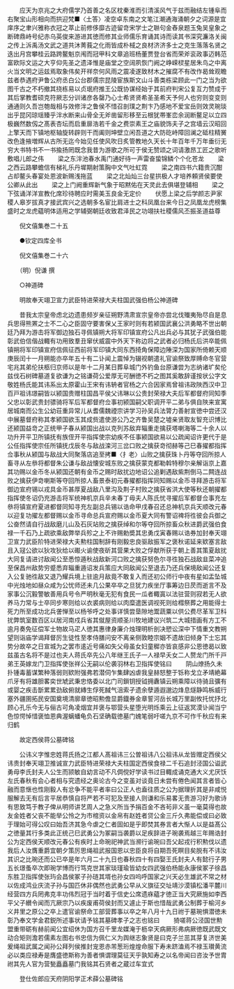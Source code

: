 <!-- { "loadSidebar": true } -->
　　应天为京兆之大府儒学乃首善之名区枕秦淮而引清溪风气于兹而融结左锺阜而右聚宝山形相向而拱迎梵■〈土答〉凌空卓东南之文笔江潮通海涌朝夕之词源是宜庠序之聿兴雅称衣冠之萃止前修侈靡古迹留竒宋学士之聮句金舂泉题玉兔吴皇象之断碑鼎峙号纪赤乌英俊来游进其徳而修其业师儒乐育诵其诗而读其书深究濂洛关闽之传上泝禹汤文武之道共沐菁莪之化雨皆成朴棫之良材济济多士之克生落落名贤之迭出月宫攀桂云路跨鳌魁京闱而冠甲科文章追班杨董贾登台省而荣斧衮政事迈韩范富欧际文运之大亨仰先圣之遗泽惟是庙堂之空阔夙恢门阙之峥嵘棂星居朱鸟之中离火当文明之运兹焉取象伟矣开祥奈何风雨之震凌遂致材木之摧腐不有改作曷耸观瞻兹者恭遇府尹鲁公府丞白公台郡儒宗昆陵宦族斯文山斗善类栋梁顾此一门之当为欲图千古之不朽撤其挠栋易以贞珉府推王公既协谋经始于其前府判宋公复互力赞成于其后掌教耆硕克符厥志分训诸彦各罄乃心士希贤贤希圣圣希天予何人也穷则变变则通通则久吾岂匏哉相与效修泮之鲁侯不惜召剖璞之荆卞乃感地不爱宝岳则效灵琬琰出乎昆冈琼瑶臻乎泮水断来山骨全无斧凿留形移至云根犹帯峯峦余润断鳌足以立四极巍然数仭之髙表杏坛而启重扉浩若千金之费崇素王之庙貌饰夫子之宫墙云汉昭回上擎天而下镇地枢轴旋转辟则干而阖则坤壁立闲吾道之大防矻峙障回澜之砥柱精黉改色逢掖増辉从古所无迄今始见任使风吹日炙管教地久天长十年百年千万年垂衍无穷大书特书不一书揄扬罔既念我昔为游歌之所可于侯无赞颂之词请激昂工匠之歌听敷唱儿郎之伟
　　梁之东泮池春水禹门通好待一声雷奋蛰锦鳞个个化苍龙
　　梁之西云路攀蟾信有梯礼乐丹墀期射策胸中文气吐虹霓
　　梁之南四书六籍贵沉酣占却鳌头春宴处恩波新赐浅拖蓝
　　梁之北灿灿三台星拱极人才培养頼贤侯要使公卿从此出
　　梁之上门阙重辉新气象于昭黙佑在天灵此去俱堪登辅相
　　梁之下弦诵洋洋宣教化席珍待聘应时需美玉良金无定价
　　伏愿上梁之后学颜志尹家稷人皋岁拔真才接武宾兴之选朝多名宦比肩进士之科凤凰台来今日之凤凰龙虎榜集盛时之龙虎藴明体适用之学辅弼朝廷收致君泽民之功翊扶社稷儒风丕振圣道益尊

　　倪文僖集巻二十五

　　●钦定四库全书

　　倪文僖集巻二十六

　　（明）倪谦 撰

　　○神道碑

　　明故奉天翊卫宣力武臣特进荣禄大夫柱国武强伯杨公神道碑

　　昔我太宗皇帝虑北边遗患频岁亲征朔野清肃宣宗皇帝亦尝北伐殱夷殆尽自是息兵思得熊罴之士不二心之臣固守要害保乂王家时则有若颍国武襄公洪勇略不世出朝廷乃拜为游击将军御边独石寻佩镇朔大将军印镇宣府公凡出兵必与其犹子武强伯能彰武伯信偕战輙有功用致羣丑窜伏威震中外天下称边将之武者必归杨氏后洪卒能佩镇朔将军印镇宣府信佩征西前将军印镇大同东西掎角保障边陲深为国家所倚赖天顺庚辰闰十一月朔能亦卒年五十有二讣闻上震悼为辍视朝遣礼官谕祭致厚赙命冬官营宅兆其弟伦扶柩归京师以是年十二月某日葬阜城门外钓鱼台原谦尝为志纳诸圹矣伦兹伐石树碑墓道复欲谦为之铭谦荷公爱厚无可酬徳不朽之图其奚敢辞谨按状公字文敬姓杨氏能其讳系出太原霍山王宋有讳辀者官杨之六合因家焉曾祖讳政陜西汉中卫百戸祖讳璟嗣皆以颍国贵赠柱国昌平侯父讳琳以公贵封荣禄大夫后军都督府同知季父忠以彰武贵封骠骑将军后军都督府佥事初颍国嗣父职调开平二弟与俱自陜来宣寓居城南而公生公幼荘重异常儿从耆儒魏禋宗讲学习孙吴兵法膂力善射宣徳中尝还汉中展墓督府称其孝颍国欲玉其成赀遣使游公乃之齐鲁吴楚之墟亲贤取友智充识博比还颍国益竒之正统甲子春从颍国出战以克列苏敌弃辎重走擒获塔喇海等二十余人以功升开平卫所镇抚有族侄开平指挥使宗幼疾不任事颍国欲易以公疏闻诏许更代于是公任指挥使宗任所镇抚戊辰冬与敌战滦河三岔口败之擒获竒彻赫等己巳春擢都指挥佥事秋从颍国与敌战大同聚落店追至拷■〈扌老〉山败之擒获珠卜丹等夺回所掠人畜寻从左叅将都督朱公谦与敌战懐安城东败之擒获蒙克都勒斡特穆尔亲解诣京上嘉其功赐以金币冬从颍国还朝有金币之赐时敌扰边地诏公追剿遇敌紫荆倒马二闗连战败之擒获伊竒喇斯等夺回所掠人畜景泰初元春擢都指挥同知赐以金币寻拜游击将军御边宣府锡以戎具金币甚厚夏战敌八里沟及荆子村败之擒获省洪大使等秋还朝擢都指挥使冬诏仍充游击将军统神机京兵辛未春丁毋夫人陈氏忧寻擢后军都督佥事充左叅将镇宣府夏进都督同知寻充左副总兵锡以诰命甲戌春召还总神机京兵天顺改元春以迎复功擢左都督赐以金币寻命总兵宣府赐以金币夏大同有警诏禆将徃彼会兵御之公奋然请自行战敌磨儿山及石灰站败之擒获绰和尔等夺回所掠畜众秋进爵武强伯食禄一千石乃上疏欲乘敌弊举兵殄之上不许赐勅奬其忠勇戊寅春赐以诰券加封奉天翊卫宣力武臣阶特进荣禄大夫勲柱国制辞有刚毅忠良驱敌振军之褒秋诺延来欵塞言敌且入冦公欲以狄攻狄给以礟火谕使夜斫其营果大败之俘献所获于朝上善其策夏敌扰大同复请进讨敌闻公至悉惊遁秋战敌新河口败之擒获努色尔寻徃独石战敌韭菜冲追至保昌州敌势穷蹙悉弃辎重遁诏发兵策应大同敌闻公至退去乃还兵保境敌闻公还复入公复驰徃敌又退乃耀兵境上驻逾月敌竟不敢复入而还初公师行中夜有星如盂坠城中光烛地如昼众咸为公忧师还未几公果卒卒之旦犹力疾坐厅事筹边日昃而逝言不及家事公沉毅警敏善用兵号令严明秋毫无犯有食民一瓜者輙寘以法驻营则寂若无人欲养马力常与士卒同步寒则给以衣裘病则给以肉糜遣医调视死则给槥祭葬之用能得士死力所至成功北兵詟惮至以杨爷呼之处事详慎尝垦隙地鬻蔬粟以供公费尽革军卫科扰弊筑室数百区以居河南戍兵省其僦屋资顺圣川牧地建议兴筑二大城措画有方工不逾月奏免征偿军士物故马疋人徳其惠律身廉介烛理明析剖决愬讼深中下情重文教朔望则诣庙学谒拜督厉生徒性至孝侍膳问安不离亲侧敦睦宗姻不遗故旧倾身下士忘其势分故卒之日宣城为之罢市逺近号痛如失父毋虽女妇童穉亦皆哀感非公恩徳曷以致兹虽古名将不是过也夫人蒋氏卒先公八年继王氏子一人禄早夭女二人赘龙门所千戸弟王英嫁龙门卫指挥使张祥公无嗣以伦袭羽林右卫指挥使铭曰
　　阴山燎扬久未扑锺毒蓄谋繁种落弱则欵附强弗若潜伺乍集肆凶虐我皇赫怒整于铄称戈立矛靖絶幕爪牙有将雄胆畧奕世虓武秉忠恪委以北门司鎻钥授钺拥纛镇云朔乘障以待骑且彍有或婴之疾击斮累累劲敌俯就縳生俘死馘气沮索孑遗余孽遁遐邈边烽息燧静鸣柝威行塞外疆圉拓民安国奠境清廓章徳昭勲儋显爵鐡券金章誓河岳长城万里副攸托忧抒北顾心孔乐今无与俪古可角凌烟宜并褒与鄂营头星堕光明烁乘云上征返冥漠讣闻当宁色惊愕悼惜褒恤恩典渥螭蟠龟负石坚确载徳墓门媿笔弱吁嗟九京不可作千秋应有来归鹤

　　故定西侯蒋公墓碑铭

　　公讳义字惟忠姓蒋氏扬之江都人髙祖讳三公曽祖讳八公祖讳从龙皆赠定西侯父讳贵封奉天翊卫推诚宣力武臣特进荣禄大夫柱国定西侯食禄二千石追封泾国公谥武勇母李氏封夫人公生而颕敏自幼言动不凡倜傥好学读书过目輙成诵克通大义尤厌饫左氏春秋有会心者相与究遗经之奥论古今之变虽对谈竟日未尝有倦色闻其言者皆心融而意惬也性刚毅人有忿争不能平者率曰公正人也盍往质之公为据理折其是非咸悦服解去无有后言平居恭慎自将严若不可犯及至接人则谦和乐易畧无贵游习好为歌诗有思致笃于教子俾从明师讲艺周人之急义所当予捐百金不吝茍非义虽一毫莫得也故友金姓者父丧不能举公怜之为市棺资以金帛有赵姓者贷公金三斤久弗能偿或曰必致于理始可得公叹曰始吾济其急今虐之仁者固如是乎即焚其券言者大惭人以是益髙公之徳量其行多类此正统己巳武勇公为冢嗣当袭爵以足疾辞进子琬袭焉越三年赐诰封公为定西侯天顺改元春公有疾时上命琬祀神武当濒行谕琬曰吾父起戎行积勲伐以遗我后人汝膺重爵宜朝夕策厉思绳祖武报国恩以忠臣良将自期吾死瞑目矣脱有不讳汝其识之比琬还而公已卒是年六月二十九日也春秋四十有四娶王氏封夫人有懿行子男五长璟蚤卒次即琬学博而行笃克世其家琰瑾瑜皆幼女四武强伯杨能永康侯冢子徐昌东胜卫指挥使张玙会昌侯冢子孙琏其壻也孙女四呜呼国家之兴天必生雄武不常之材以佐成鸿业庆流子孙与国匹休非偶然也武勇公早从义旗征交址靖沙漠镇松潘平麓川经营四方兵罔弗克丰功伟烈冠于当时着于信史公席遗庥藴才徳正当大究厥施如李西平父子纉令闻而亢厥宗乃以疾废甫荷侯封而又遽止于斯也惜哉武勇公制葬于榆河乡义井里之原公之卒上遣官谕祭命工部营葬事以卒之年八月十九日祔于墓琬惧潜徳未彰乃奉文学金君鋭所述事状请予铭其墓碑孝子之志也铭曰
　　猗嗟蒋公泾国世勲盟重带砺有赫前闻公宜绍休为国方召千里龙媒淹于枥皁天病厥形弗病厥徳既武既文动合矩则澹若儒素左图右书忠信为佩仁义为舆继志象贤是曰克子兰茁其芽复济世美爰绳祖武属之闻孙公拜列侯推封宠恩赤芾葱珩煌煌命服下寿未跻溘焉不禄玉瓉黄流必以类应禄寿是膺盛徳斯称为善者惧谓理莫征天乎孰知寿之以名帝闻曰咨汝予世胄祔其先人官为营甃矗矗墓门我铭其石贤者之蔵过车宜式

　　登仕佐郎应天府阴阳学正术薛公墓碑铭

